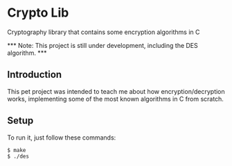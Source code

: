 # Crypto Lib
Cryptography library that contains some encryption algorithms in C

*** Note: This project is still under development, including the DES algorithm. ***

## Introduction
This pet project was intended to teach me about how encryption/decryption works, implementing some of the most known algorithms in C from scratch.

## Setup
To run it, just follow these commands:
```
$ make
$ ./des  
```
